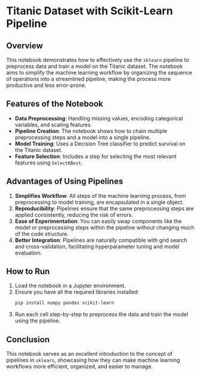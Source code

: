 # Titanic Dataset with Scikit-Learn Pipeline

## Overview

This notebook demonstrates how to effectively use the `sklearn` pipeline to preprocess data and train a model on the Titanic dataset. The notebook aims to simplify the machine learning workflow by organizing the sequence of operations into a streamlined pipeline, making the process more productive and less error-prone.

## Features of the Notebook

- **Data Preprocessing**: Handling missing values, encoding categorical variables, and scaling features.
- **Pipeline Creation**: The notebook shows how to chain multiple preprocessing steps and a model into a single pipeline.
- **Model Training**: Uses a Decision Tree classifier to predict survival on the Titanic dataset.
- **Feature Selection**: Includes a step for selecting the most relevant features using `SelectKBest`.

## Advantages of Using Pipelines

1. **Simplifies Workflow**: All steps of the machine learning process, from preprocessing to model training, are encapsulated in a single object.
2. **Reproducibility**: Pipelines ensure that the same preprocessing steps are applied consistently, reducing the risk of errors.
3. **Ease of Experimentation**: You can easily swap components like the model or preprocessing steps within the pipeline without changing much of the code structure.
4. **Better Integration**: Pipelines are naturally compatible with grid search and cross-validation, facilitating hyperparameter tuning and model evaluation.

## How to Run

1. Load the notebook in a Jupyter environment.
2. Ensure you have all the required libraries installed:
    ```bash
    pip install numpy pandas scikit-learn
    ```
3. Run each cell step-by-step to preprocess the data and train the model using the pipeline.

## Conclusion

This notebook serves as an excellent introduction to the concept of pipelines in `sklearn`, showcasing how they can make machine learning workflows more efficient, organized, and easier to manage.
